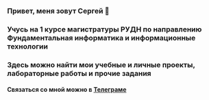 ### Привет, меня зовут Сергей 👋
### Учусь на 1 курсе магистратуры РУДН по направлению Фундаментальная информатика и информационные технологии
### Здесь можно найти мои учебные и личные проекты, лабораторные работы и прочие задания
#### Связаться со мной можно в <a href="https://t.me/lalogin" target="_blank">Телеграме</a> 
<!--
**la1login/la1login** is a ✨ _special_ ✨ repository because its `README.md` (this file) appears on your GitHub profile.

Here are some ideas to get you started:

- 🔭 I’m currently working on ...
- 🌱 I’m currently learning ...
- 👯 I’m looking to collaborate on ...
- 🤔 I’m looking for help with ...
- 💬 Ask me about ...
- 📫 How to reach me: ...
- 😄 Pronouns: ...
- ⚡ Fun fact: ...
-->
